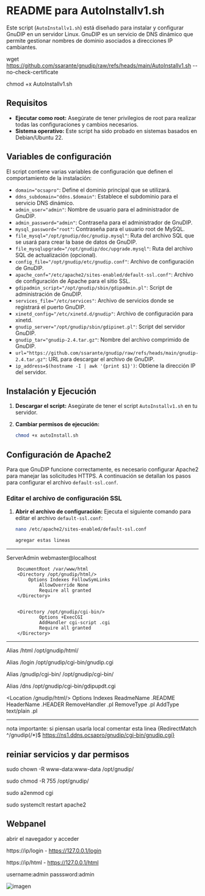 # README para AutoInstallv1.sh

Este script (`AutoInstallv1.sh`) está diseñado para instalar y configurar GnuDIP en un servidor Linux. GnuDIP es un servicio de DNS dinámico que permite gestionar nombres de dominio asociados a direcciones IP cambiantes.

wget https://github.com/ssarante/gnudip/raw/refs/heads/main/AutoInstallv1.sh --no-check-certificate

chmod +x AutoInstallv1.sh

## Requisitos

- **Ejecutar como root:** Asegúrate de tener privilegios de root para realizar todas las configuraciones y cambios necesarios.
- **Sistema operativo:** Este script ha sido probado en sistemas basados en Debian/Ubuntu 22.

## Variables de configuración

El script contiene varias variables de configuración que definen el comportamiento de la instalación:

- `domain="ocsapro"`: Define el dominio principal que se utilizará.
- `ddns_subdomain="ddns.$domain"`: Establece el subdominio para el servicio DNS dinámico.
- `admin_user="admin"`: Nombre de usuario para el administrador de GnuDIP.
- `admin_password="admin"`: Contraseña para el administrador de GnuDIP.
- `mysql_password="root"`: Contraseña para el usuario root de MySQL.
- `file_mysql="/opt/gnudip/doc/gnudip.mysql"`: Ruta del archivo SQL que se usará para crear la base de datos de GnuDIP.
- `file_mysqlupgrade="/opt/gnudip/doc/upgrade.mysql"`: Ruta del archivo SQL de actualización (opcional).
- `config_file="/opt/gnudip/etc/gnudip.conf"`: Archivo de configuración de GnuDIP.
- `apache_conf="/etc/apache2/sites-enabled/default-ssl.conf"`: Archivo de configuración de Apache para el sitio SSL.
- `gdipadmin_script="/opt/gnudip/sbin/gdipadmin.pl"`: Script de administración de GnuDIP.
- `services_file="/etc/services"`: Archivo de servicios donde se registrará el puerto GnuDIP.
- `xinetd_config="/etc/xinetd.d/gnudip"`: Archivo de configuración para xinetd.
- `gnudip_server="/opt/gnudip/sbin/gdipinet.pl"`: Script del servidor GnuDIP.
- `gnudip_tar="gnudip-2.4.tar.gz"`: Nombre del archivo comprimido de GnuDIP.
- `url="https://github.com/ssarante/gnudip/raw/refs/heads/main/gnudip-2.4.tar.gz"`: URL para descargar el archivo de GnuDIP.
- `ip_address=$(hostname -I | awk '{print $1}')`: Obtiene la dirección IP del servidor.

## Instalación y Ejecución

1. **Descargar el script:**
   Asegúrate de tener el script `AutoInstallv1.sh` en tu servidor.

2. **Cambiar permisos de ejecución:**
   ```bash
   chmod +x autoInstall.sh
   
## Configuración de Apache2

Para que GnuDIP funcione correctamente, es necesario configurar Apache2 para manejar las solicitudes HTTPS. A continuación se detallan los pasos para configurar el archivo `default-ssl.conf`.

### Editar el archivo de configuración SSL

1. **Abrir el archivo de configuración:**
   Ejecuta el siguiente comando para editar el archivo `default-ssl.conf`:
   ```bash
   nano /etc/apache2/sites-enabled/default-ssl.conf

   agregar estas lineas
   
------------------
   <VirtualHost _default_:443>
		ServerAdmin webmaster@localhost

		DocumentRoot /var/www/html
		<Directory /opt/gnudip/html/>
   			Options Indexes FollowSymLinks
    			AllowOverride None
    			Require all granted
		</Directory>

	
		<Directory /opt/gnudip/cgi-bin/>
    			Options +ExecCGI
    			AddHandler cgi-script .cgi
    			Require all granted
		</Directory>


----------------

Alias /html /opt/gnudip/html/

Alias /login /opt/gnudip/cgi-bin/gnudip.cgi

Alias /gnudip/cgi-bin/ /opt/gnudip/cgi-bin/

Alias /dns /opt/gnudip/cgi-bin/gdipupdt.cgi

<Location /gnudip/html/>
    Options Indexes
    ReadmeName .README
    HeaderName .HEADER
    RemoveHandler .pl
    RemoveType .pl
    AddType text/plain .pl
</Location>

----------------

nota importante: si piensan usarla local comentar esta linea {RedirectMatch ^/gnudip(\/*)$ https://ns1.ddns.ocsapro/gnudip/cgi-bin/gnudip.cgi}

## reiniar servicios y dar permisos

sudo chown -R www-data:www-data /opt/gnudip/

sudo chmod -R 755 /opt/gnudip/

sudo a2enmod cgi

sudo systemclt restart apache2

   
## Webpanel

abrir el navegador y acceder 

  https://ip/login - https://127.0.0.1/login
  
  https://ip/html - https://127.0.0.1/html
  
  username:admin passsword:admin

  ![imagen](https://github.com/user-attachments/assets/e666aaa4-8fa5-449a-8316-f79d7e7cada0)

   
